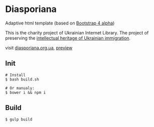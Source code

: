 # Diasporiana
Adaptive html template (based on [Bootstrap 4 alpha](https://v4-alpha.getbootstrap.com/getting-started/introduction/))


This is the charity project of Ukrainian Internet Library.
The project of preserving the [intellectual heritage of Ukrainian immigration](http://diasporiana.org.ua/pro-proekt/).


visit [diasporiana.org.ua](http://diasporiana.org.ua/), [preview](http://wdev.adr.com.ua/)

## Init

    # Install
    $ bash build.sh
    
    # Or manualy:
    $ bower i && npm i


## Build

    $ gulp build
